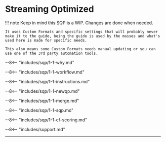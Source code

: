 # Streaming Optimized

!!! note
    Keep in mind this SQP is a WIP. Changes are done when needed.

    It uses Custom Formats and specific settings that will probably never make it to the guide, being the guide is used by the masses and what's used here is made for specific needs.

    This also means some Custom Formats needs manual updating or you can use one of the 3rd party automation tools.

--8<-- "includes/sqp/1-1-why.md"

--8<-- "includes/sqp/1-1-workflow.md"

--8<-- "includes/sqp/1-1-instructions.md"

--8<-- "includes/sqp/1-1-newqp.md"

--8<-- "includes/sqp/1-1-merge.md"

--8<-- "includes/sqp/1-1-sqp.md"

--8<-- "includes/sqp/1-1-cf-scoring.md"

--8<-- "includes/support.md"

------

[^1]:
    If you don't mind to get also other Bluray Encodes (less or not streaming optimized) then you could lower this score to 10.
